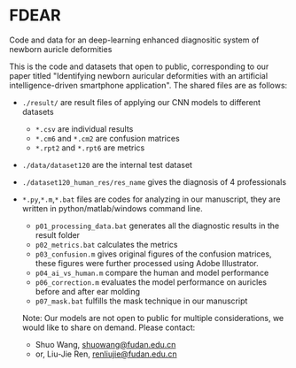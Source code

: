 # FDEAR
Code and data for an deep-learning enhanced diagnositic system of newborn auricle deformities

This is the code and datasets that open to public, corresponding to our paper titled "Identifying newborn auricular deformities with an artificial intelligence-driven smartphone application". 
The shared files are as follows: 

+ `./result/` are result files of applying our CNN models to different datasets
  - `*.csv` are individual results
  - `*.cm6` and `*.cm2` are confusion matrices
  - `*.rpt2` and `*.rpt6` are metrics

+ `./data/dataset120` are the internal test dataset 

+ `./dataset120_human_res/res_name` gives the diagnosis of 4 professionals

+ `*.py`,`*.m`,`*.bat` files are codes for analyzing in our manuscript, they are written in python/matlab/windows command line. 
  - `p01_processing_data.bat` generates all the diagnostic results in the result folder
  - `p02_metrics.bat` calculates the metrics
  - `p03_confusion.m` gives original figures of the confusion matrices, these figures were further processed using Adobe Illustrator.
  - `p04_ai_vs_human.m` compare the human and model performance
  - `p06_correction.m` evaluates the model performance on auricles before and after ear molding
  - `p07_mask.bat` fulfills the mask technique in our manuscript

  Note: Our models are not open to public for multiple considerations, we would like to share on demand.
  Please contact: 
    - Shuo Wang, shuowang@fudan.edu.cn 
    - or, Liu-Jie Ren, renliujie@fudan.edu.cn
  
  
